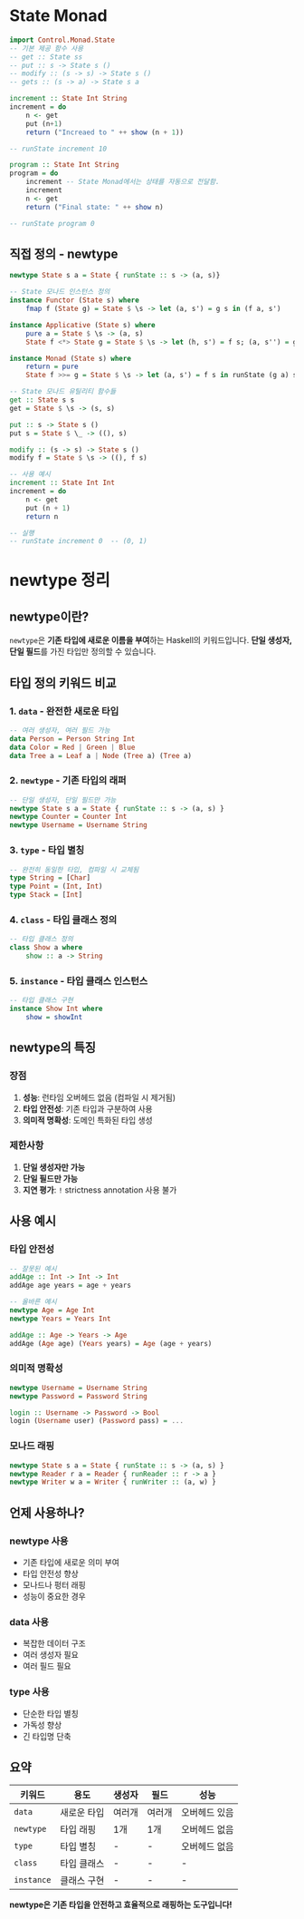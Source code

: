 ﻿# State Monad
```hs
import Control.Monad.State
-- 기본 제공 함수 사용
-- get :: State ss
-- put :: s -> State s ()
-- modify :: (s -> s) -> State s ()
-- gets :: (s -> a) -> State s a

increment :: State Int String
increment = do
    n <- get
    put (n+1)
    return ("Increaed to " ++ show (n + 1))

-- runState increment 10

program :: State Int String
program = do
    increment -- State Monad에서는 상태를 자동으로 전달함.
    increment
    n <- get
    return ("Final state: " ++ show n)

-- runState program 0
```

## 직접 정의 - newtype
```hs
newtype State s a = State { runState :: s -> (a, s)}

-- State 모나드 인스턴스 정의
instance Functor (State s) where
    fmap f (State g) = State $ \s -> let (a, s') = g s in (f a, s')

instance Applicative (State s) where
    pure a = State $ \s -> (a, s)
    State f <*> State g = State $ \s -> let (h, s') = f s; (a, s'') = g s' in (h a, s'')

instance Monad (State s) where
    return = pure
    State f >>= g = State $ \s -> let (a, s') = f s in runState (g a) s'

-- State 모나드 유틸리티 함수들
get :: State s s
get = State $ \s -> (s, s)

put :: s -> State s ()
put s = State $ \_ -> ((), s)

modify :: (s -> s) -> State s ()
modify f = State $ \s -> ((), f s)

-- 사용 예시
increment :: State Int Int
increment = do
    n <- get
    put (n + 1)
    return n

-- 실행
-- runState increment 0  -- (0, 1)
```

# newtype 정리

## newtype이란?

`newtype`은 **기존 타입에 새로운 이름을 부여**하는 Haskell의 키워드입니다. **단일 생성자, 단일 필드**를 가진 타입만 정의할 수 있습니다.

## 타입 정의 키워드 비교

### **1. `data` - 완전한 새로운 타입**
```haskell
-- 여러 생성자, 여러 필드 가능
data Person = Person String Int
data Color = Red | Green | Blue
data Tree a = Leaf a | Node (Tree a) (Tree a)
```

### **2. `newtype` - 기존 타입의 래퍼**
```haskell
-- 단일 생성자, 단일 필드만 가능
newtype State s a = State { runState :: s -> (a, s) }
newtype Counter = Counter Int
newtype Username = Username String
```

### **3. `type` - 타입 별칭**
```haskell
-- 완전히 동일한 타입, 컴파일 시 교체됨
type String = [Char]
type Point = (Int, Int)
type Stack = [Int]
```

### **4. `class` - 타입 클래스 정의**
```haskell
-- 타입 클래스 정의
class Show a where
    show :: a -> String
```

### **5. `instance` - 타입 클래스 인스턴스**
```haskell
-- 타입 클래스 구현
instance Show Int where
    show = showInt
```

## newtype의 특징

### **장점**
1. **성능**: 런타임 오버헤드 없음 (컴파일 시 제거됨)
2. **타입 안전성**: 기존 타입과 구분하여 사용
3. **의미적 명확성**: 도메인 특화된 타입 생성

### **제한사항**
1. **단일 생성자만 가능**
2. **단일 필드만 가능**
3. **지연 평가**: `!` strictness annotation 사용 불가

## 사용 예시

### **타입 안전성**
```haskell
-- 잘못된 예시
addAge :: Int -> Int -> Int
addAge age years = age + years

-- 올바른 예시
newtype Age = Age Int
newtype Years = Years Int

addAge :: Age -> Years -> Age
addAge (Age age) (Years years) = Age (age + years)
```

### **의미적 명확성**
```haskell
newtype Username = Username String
newtype Password = Password String

login :: Username -> Password -> Bool
login (Username user) (Password pass) = ...
```

### **모나드 래핑**
```haskell
newtype State s a = State { runState :: s -> (a, s) }
newtype Reader r a = Reader { runReader :: r -> a }
newtype Writer w a = Writer { runWriter :: (a, w) }
```

## 언제 사용하나?

### **newtype 사용**
- 기존 타입에 새로운 의미 부여
- 타입 안전성 향상
- 모나드나 펑터 래핑
- 성능이 중요한 경우

### **data 사용**
- 복잡한 데이터 구조
- 여러 생성자 필요
- 여러 필드 필요

### **type 사용**
- 단순한 타입 별칭
- 가독성 향상
- 긴 타입명 단축

## 요약

| 키워드 | 용도 | 생성자 | 필드 | 성능 |
|--------|------|--------|------|------|
| `data` | 새로운 타입 | 여러개 | 여러개 | 오버헤드 있음 |
| `newtype` | 타입 래핑 | 1개 | 1개 | 오버헤드 없음 |
| `type` | 타입 별칭 | - | - | 오버헤드 없음 |
| `class` | 타입 클래스 | - | - | - |
| `instance` | 클래스 구현 | - | - | - |

**newtype은 기존 타입을 안전하고 효율적으로 래핑하는 도구입니다!**
